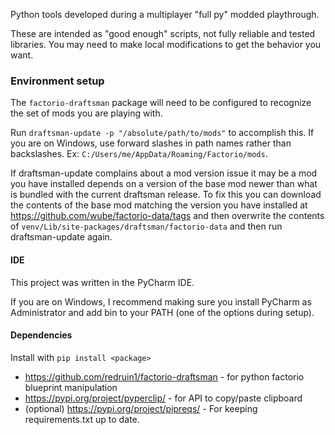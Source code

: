 Python tools developed during a multiplayer "full py" modded playthrough.

These are intended as "good enough" scripts, not fully reliable and tested libraries. You may need to make local
modifications to get the behavior you want.

### Environment setup

The `factorio-draftsman` package will need to be configured to recognize the set of mods you are playing with.

Run `draftsman-update -p "/absolute/path/to/mods"` to accomplish this. If you are on Windows, use forward slashes in
path names rather than backslashes. Ex: `C:/Users/me/AppData/Roaming/Factorio/mods`.

If draftsman-update complains about a mod version issue it may be a mod you have installed depends on a version of
the base mod newer than what is bundled with the current draftsman release. To fix this you can download the contents
of the base mod matching the version you have installed at https://github.com/wube/factorio-data/tags and then
overwrite the contents of `venv/Lib/site-packages/draftsman/factorio-data` and then run draftsman-update again.  

#### IDE

This project was written in the PyCharm IDE.

If you are on Windows, I recommend making sure you install PyCharm as Administrator and add bin to your PATH
(one of the options during setup).

#### Dependencies

Install with `pip install <package>`

*   https://github.com/redruin1/factorio-draftsman - for python factorio blueprint manipulation
*   https://pypi.org/project/pyperclip/ - for API to copy/paste clipboard
*   (optional) https://pypi.org/project/pipreqs/ - For keeping requirements.txt up to date. 
